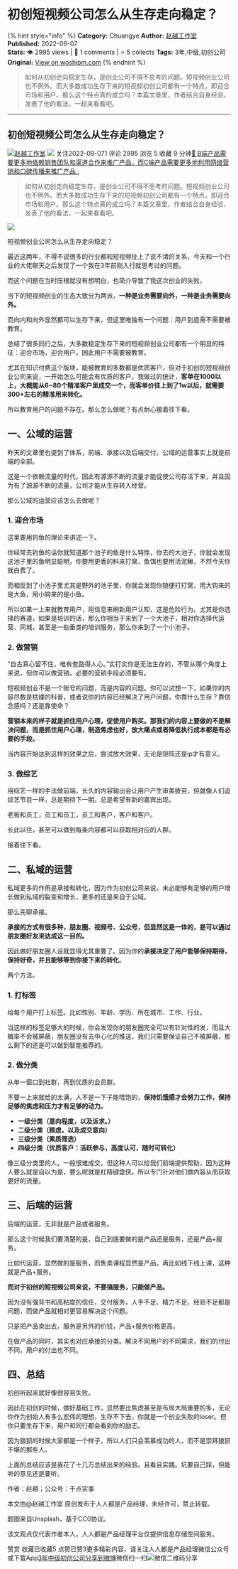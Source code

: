 # 初创短视频公司怎么从生存走向稳定？
{% hint style="info" %}
**Category:** Chuangye
**Author:** [赵越工作室](https://www.woshipm.com/u/1458436)
**Published:** 2022-09-07  
**Stats:** 👁️ 2995 views | 💬 1 comments | ⭐ 5 collects
**Tags:** 3年,中级,初创公司
**Original:** [View on woshipm.com](https://www.woshipm.com/chuangye/5593646.html)
{% endhint %}
> 如何从初创走向稳定生存，是创业公司不得不思考的问题。短视频创业公司也不例外。而大多数成功生存下来的短视频初创公司都有一个特点，即迎合市场和用户。那么这个特点真的成立吗？本篇文章里，作者结合自身经验，发表了他的看法，一起来看看吧。

---

## 初创短视频公司怎么从生存走向稳定？

[![](https://static.woshipm.com/APP_U_202209_20220901001029_6681.jpg?imageView2/1/w/72/h/72/q/100)](https://www.woshipm.com/u/1458436)[赵越工作室](https://www.woshipm.com/u/1458436) ![](https://static.woshipm.com/tag/1121_1@2x.png) 关注2022-09-071 评论 2995 浏览 5 收藏 9 分钟[🔗 B端产品需要更多地依赖销售团队和渠道合作来推广产品，而C端产品需要更多地利用网络营销和口碑传播来推广产品..](https://ke.qidianla.com/courses/bcpm)

> 如何从初创走向稳定生存，是创业公司不得不思考的问题。短视频创业公司也不例外。而大多数成功生存下来的短视频初创公司都有一个特点，即迎合市场和用户。那么这个特点真的成立吗？本篇文章里，作者结合自身经验，发表了他的看法，一起来看看吧。

![](https://image.woshipm.com/wp-files/2022/09/ZsjrnOxsPbboOGVyGADz.jpg)

短视频创业公司怎么从生存走向稳定？

最近这两年，不得不说很多的行业都和短视频扯上了说不清的关系，今天和一个行业的大佬聊天之后发现了一个我在3年前刚入行就思考过的问题。

而这个问题在当时压根就没有想明白，也简介导致了我这次创业的失败。

当下的短视频创业的生态大致分为两派，**一种是业务需要向外，一种是业务需要向外。**

而向内和向外显然都可以生存下来，但这里唯独有一个问题：用户到底需不需要被教育。

总结了很多同行之后，大多数稳定生存下来的短视频创业公司都有一个明显的特征：迎合市场，迎合用户。因此用户不需要被教育。

尤其在知识付费这个版块，能被教育的多数都是优质客户，但对于初创的短视频创业公司来说，一开始怎么可能会有优质的客户，我做过的统计，**客单在1000以上，大概能从6~80个精准客户里成交一个，而客单价往上到了1w以后，就需要300+左右的精准用来转化。**

所以教育用户的问题不存在。那么怎么做呢？有点耐心接着往下看。

## 一、公域的运营

昨天的文章里也提到了体系，前端、承接以及后端交付。公域的运营事实上就是前端的全部。

这是一个依赖流量的时代，因此有源源不断的流量才能促使公司存活下来，并且因为有了源源不断的流量，公司才能从生存转入经营。

那么公域的运营应该怎么去做呢？

### 1\. 迎合市场

这里要用钓鱼的理论来讲述一下。

你经常去钓鱼的话你就知道那个池子的鱼是什么特性，你去的大池子，你就会发现这池子里的鱼明显聪明，你要用更香的料来打窝，鱼饵也要用活泥鳅，不然今天你就白费了。

而相反到了小池子里尤其是野外的池子里，你就会发现你随便打打窝，用大钩来的是大鱼，用小钩来的是小鱼。

所以如果一上来就教育用户，用信息来刷新用户认知，这是危险行为。尤其是你选择的赛道，如果是培训的话，那么你相当于来到了一个大池子，相对你选择代运营、同城，甚至是一些垂类的培训服务，那么你来到了一个小池子。

### 2\. 做营销

“自古真心留不住，唯有套路得人心。”实打实你是无法生存的，不管从哪个角度上来说，但你可以做营销，必要的营销手段必须要有。

短视频创业不是一个账号的问题，而是内容的问题。你可以试想一下，如果你的内容尽数是枯燥的科普，或者说你的内容已经解决了用户问题，你靠什么生存？靠信念感吗？还是靠使命？

**营销本来的样子就是抓住用户心理，促使用户购买。那我们的内容上要做的不是解决问题，而是抓住用户心理，制造焦虑也好，放大痛点或者降低执行成本都是有必要的手段。**

当内容开始达到这样的效果之后，尝试放大效果，无论是矩阵还是ip才有意义。

### 3\. 做综艺

用综艺一样的手法做前端，长久的内容输出会让用户产生审美疲劳，但就像人们追综艺节目一样，总是期待下一期。总是希望有新的嘉宾出现。

老板和员工，员工和员工，员工和客户，客户和客户。

长此以往，甚至可以做到每条内容都可以获取相对应的人群。

接着往下看。

## 二、私域的运营

私域更多的作用是承接和转化，因为作为初创公司来说，未必能够有足够的用户增长做到私域的裂变和增长，更多的还是来自于公域。

那么先聊承接。

**承接的方式有很多种，朋友圈、视频号、公众号，但显然这是一体的，是可以通过朋友圈好友来达成这一目的。**

因此做好朋友圈人设就显得尤其重要了。因为你的**承接决定了用户能够保持期待，保持好奇，并且能够等到你接下来的转化**。

两个方法。

### 1\. 打标签

给每个用户打上标签。比如性别、年龄、学历、所在城市、工作、行业。

当这样的标签足够大的时候，你会发现你的朋友圈完全可以有针对性的发，而且大概率不会被屏蔽，朋友圈没有去中心化的推送，我们只需要保证自己不被屏蔽，那么剩下的还是可以做到智能推荐的。

### 2\. 做分类

从单一窗口到社群，再到优质的会员群。

不要一上来就给的太满，人不是一下子能喂饱的，**保持饥饿感才会努力工作，保持足够的焦虑和压力才有足够的动力。**

*   **一级分类（意向程度，以及诉求。）**
*   **二级分类（顾虑，以及成交意向）**
*   **三级分类（素质筛选）**
*   **四级分类（优质客户：活跃参与，高度认可，随时可转化）**

像三级分类里的人，一般很难成交，但这种人可以给我们前端提供帮助，因为这种人要么就是自以为是，要么呢就是杠精键盘侠。所以专门针对他们做内容从而获取更好的流量。

## 三、后端的运营

后端的运营，无非就是产品或者服务。

那么这个时候我们要清楚的是，自己到底要做的是产品还是服务，还是产品+服务。

比如代运营，显然做的是服务，而售卖课程显然是产品，再比如线下线上课，这种就是产品+服务。

**而对于初创的短视频公司来说，不要搞服务，只能做产品。**

因为没有强背书和高粘度的信任，交付服务，人手不足、精力不足、经验不足都是问题，而做产品就相对更容易解决这个问题。

只是把产品卖出去，服务是另外的价钱，产品+服务价格更高。

在做产品的同时，其实也对应承接的分类。解决不同用户的不同需求，我们的付出不同，用户的付出也不同。

## 四、总结

初创听起来就好像很容易失败。

因此在初创的时候，做好基础工作，显然要比焦虑甚至是布局大局重要的多，无论你作为创始人有多么宏伟的理想，生存不下去，你就是一个创业失败的loser。但你只要生存下来，用户和同行都会看到你的励志。

因为狼狈的时候大家都是一个样子，所以人们只会羡慕成功的人，而不是崇拜狼狈不堪的那些人。

上面的总结应该是我花了十几万总结出来的经验。且看且实践。坑要自己踩，但能听的意见还是要听。

作者：赵越；公众号：干点实事

本文由@赵越工作室 原创发布于人人都是产品经理，未经许可，禁止转载。

题图来自Unsplash，基于CC0协议。

该文观点仅代表作者本人，人人都是产品经理平台仅提供信息存储空间服务。

赞赏 收藏已收藏5 点赞已赞3更多精彩内容，请关注人人都是产品经理微信公众号或下载App[3年](https://www.woshipm.com/tag/3%e5%b9%b4)[中级](https://www.woshipm.com/tag/%e4%b8%ad%e7%ba%a7)[初创公司](https://www.woshipm.com/tag/%e5%88%9d%e5%88%9b%e5%85%ac%e5%8f%b8)[分享到微博](https://service.weibo.com/share/share.php?appkey=2775287854&title=初创短视频公司怎么从生存走向稳定？&url=https://www.woshipm.com/chuangye/5593646.html&pic=https://image.woshipm.com/wp-files/2022/09/ZsjrnOxsPbboOGVyGADz.jpg)微信扫一扫![微信二维码](https://api.pwmqr.com/qrcode/create/?url=https://www.woshipm.com/chuangye/5593646.html)分享